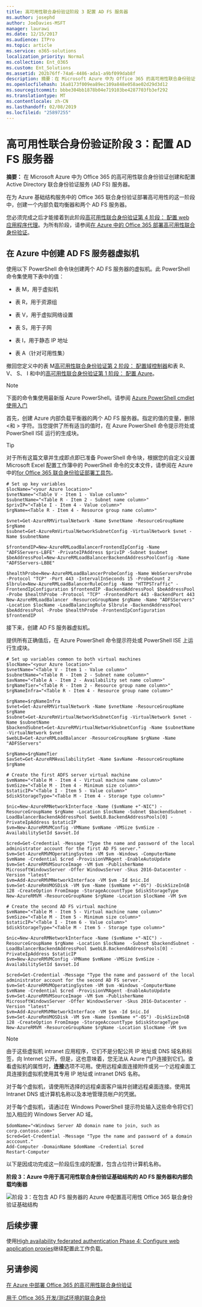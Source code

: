 ```yaml
---
title: 高可用性联合身份验证阶段 3 配置 AD FS 服务器
ms.author: josephd
author: JoeDavies-MSFT
manager: laurawi
ms.date: 12/15/2017
ms.audience: ITPro
ms.topic: article
ms.service: o365-solutions
localization_priority: Normal
ms.collection: Ent_O365
ms.custom: Ent_Solutions
ms.assetid: 202b76ff-74a6-4486-ada1-a9bf099dab8f
description: 摘要：在 Microsoft Azure 中为 Office 365 的高可用性联合身份验证创建和配置 Active Directory 联合身份验证服务 (AD FS) 服务器。
ms.openlocfilehash: 16a8173f009ea89ec109a848e058ae02d29d3d12
ms.sourcegitcommit: bbbe304bb1878b04e719103be4287703fb3ef292
ms.translationtype: MT
ms.contentlocale: zh-CN
ms.lasthandoff: 02/08/2019
ms.locfileid: "25897255"
---
```

# <a name="high-availability-federated-authentication-phase-3-configure-ad-fs-servers"></a>高可用性联合身份验证阶段 3：配置 AD FS 服务器

 **摘要：** 在 Microsoft Azure 中为 Office 365 的高可用性联合身份验证创建和配置 Active Directory 联合身份验证服务 (AD FS) 服务器。
  
在为 Azure 基础结构服务中的 Office 365 联合身份验证部署高可用性的这一阶段中，创建一个内部负载均衡器和两个 AD FS 服务器。
  
您必须完成之后才能接着到此阶段[高可用性联合身份验证第 4 阶段： 配置 web 应用程序代理](high-availability-federated-authentication-phase-4-configure-web-application-pro.md)。为所有阶段，请参阅[在 Azure 中的 Office 365 部署高可用性联合身份验证](deploy-high-availability-federated-authentication-for-office-365-in-azure.md)。
  
## <a name="create-the-ad-fs-server-virtual-machines-in-azure"></a>在 Azure 中创建 AD FS 服务器虚拟机

使用以下 PowerShell 命令块创建两个 AD FS 服务器的虚拟机。此 PowerShell 命令集使用下表中的值：
  
- 表 M，用于虚拟机
    
- 表 R，用于资源组
    
- 表 V，用于虚拟网络设置
    
- 表 S，用于子网
    
- 表 I，用于静态 IP 地址
    
- 表 A（针对可用性集）
    
撤回您定义中的表 M[高可用性联合身份验证第 2 阶段： 配置域控制器](high-availability-federated-authentication-phase-2-configure-domain-controllers.md)和表 R、 V、 S、 I 和中的[高可用性联合身份验证第 1 阶段： 配置 Azure](high-availability-federated-authentication-phase-1-configure-azure.md)。
  
> [!NOTE]
> 下面的命令集使用最新版 Azure PowerShell。请参阅 [Azure PowerShell cmdlet 使用入门](https://docs.microsoft.com/en-us/powershell/azureps-cmdlets-docs/) 
  
首先，创建 Azure 内部负载平衡器的两个 AD FS 服务器。指定的值的变量，删除\<和 > 字符。当您提供了所有适当的值时，在 Azure PowerShell 命令提示符处或 PowerShell ISE 运行的生成块。
  
> [!TIP]
> 对于所有这篇文章并生成即点即已准备 PowerShell 命令块，根据您的自定义设置 Microsoft Excel 配置工作簿中的 PowerShell 命令的文本文件，请参阅在 Azure 中的[for Office 365 联合身份验证部署工具包](https://gallery.technet.microsoft.com/Federated-Authentication-8a9f1664)。 
  
```
# Set up key variables
$locName="<your Azure location>"
$vnetName="<Table V - Item 1 - Value column>"
$subnetName="<Table R - Item 2 - Subnet name column>"
$privIP="<Table I - Item 4 - Value column>"
$rgName=<Table R - Item 4 - Resource group name column>"

$vnet=Get-AzureRMVirtualNetwork -Name $vnetName -ResourceGroupName $rgName
$subnet=Get-AzureRmVirtualNetworkSubnetConfig -VirtualNetwork $vnet -Name $subnetName

$frontendIP=New-AzureRMLoadBalancerFrontendIpConfig -Name "ADFSServers-LBFE" -PrivateIPAddress $privIP -Subnet $subnet
$beAddressPool=New-AzureRMLoadBalancerBackendAddressPoolConfig -Name "ADFSServers-LBBE"

$healthProbe=New-AzureRMLoadBalancerProbeConfig -Name WebServersProbe -Protocol "TCP" -Port 443 -IntervalInSeconds 15 -ProbeCount 2
$lbrule=New-AzureRMLoadBalancerRuleConfig -Name "HTTPSTraffic" -FrontendIpConfiguration $frontendIP -BackendAddressPool $beAddressPool -Probe $healthProbe -Protocol "TCP" -FrontendPort 443 -BackendPort 443
New-AzureRMLoadBalancer -ResourceGroupName $rgName -Name "ADFSServers" -Location $locName -LoadBalancingRule $lbrule -BackendAddressPool $beAddressPool -Probe $healthProbe -FrontendIpConfiguration $frontendIP
```

接下来，创建 AD FS 服务器虚拟机。
  
提供所有正确值后，在 Azure PowerShell 命令提示符处或 PowerShell ISE 上运行生成块。
  
```
# Set up variables common to both virtual machines
$locName="<your Azure location>"
$vnetName="<Table V - Item 1 - Value column>"
$subnetName="<Table R - Item 2 - Subnet name column>"
$avName="<Table A - Item 2 - Availability set name column>"
$rgNameTier="<Table R - Item 2 - Resource group name column>"
$rgNameInfra="<Table R - Item 4 - Resource group name column>"

$rgName=$rgNameInfra
$vnet=Get-AzureRMVirtualNetwork -Name $vnetName -ResourceGroupName $rgName
$subnet=Get-AzureRmVirtualNetworkSubnetConfig -VirtualNetwork $vnet -Name $subnetName
$backendSubnet=Get-AzureRMVirtualNetworkSubnetConfig -Name $subnetName -VirtualNetwork $vnet
$webLB=Get-AzureRMLoadBalancer -ResourceGroupName $rgName -Name "ADFSServers"

$rgName=$rgNameTier
$avSet=Get-AzureRMAvailabilitySet -Name $avName -ResourceGroupName $rgName

# Create the first ADFS server virtual machine
$vmName="<Table M - Item 4 - Virtual machine name column>"
$vmSize="<Table M - Item 4 - Minimum size column>"
$staticIP="<Table I - Item 5 - Value column>"
$diskStorageType="<Table M - Item 4 - Storage type column>"

$nic=New-AzureRMNetworkInterface -Name ($vmName +"-NIC") -ResourceGroupName $rgName -Location $locName -Subnet $backendSubnet -LoadBalancerBackendAddressPool $webLB.BackendAddressPools[0] -PrivateIpAddress $staticIP
$vm=New-AzureRMVMConfig -VMName $vmName -VMSize $vmSize -AvailabilitySetId $avset.Id

$cred=Get-Credential -Message "Type the name and password of the local administrator account for the first AD FS server." 
$vm=Set-AzureRMVMOperatingSystem -VM $vm -Windows -ComputerName $vmName -Credential $cred -ProvisionVMAgent -EnableAutoUpdate
$vm=Set-AzureRMVMSourceImage -VM $vm -PublisherName MicrosoftWindowsServer -Offer WindowsServer -Skus 2016-Datacenter -Version "latest"
$vm=Add-AzureRMVMNetworkInterface -VM $vm -Id $nic.Id
$vm=Set-AzureRmVMOSDisk -VM $vm -Name ($vmName +"-OS") -DiskSizeInGB 128 -CreateOption FromImage -StorageAccountType $diskStorageType
New-AzureRMVM -ResourceGroupName $rgName -Location $locName -VM $vm

# Create the second AD FS virtual machine
$vmName="<Table M - Item 5 - Virtual machine name column>"
$vmSize="<Table M - Item 5 - Minimum size column>"
$staticIP="<Table I - Item 6 - Value column>"
$diskStorageType="<Table M - Item 5 - Storage type column>"

$nic=New-AzureRMNetworkInterface -Name ($vmName +"-NIC") -ResourceGroupName $rgName -Location $locName  -Subnet $backendSubnet -LoadBalancerBackendAddressPool $webLB.BackendAddressPools[0] -PrivateIpAddress $staticIP
$vm=New-AzureRMVMConfig -VMName $vmName -VMSize $vmSize -AvailabilitySetId $avset.Id

$cred=Get-Credential -Message "Type the name and password of the local administrator account for the second AD FS server." 
$vm=Set-AzureRMVMOperatingSystem -VM $vm -Windows -ComputerName $vmName -Credential $cred -ProvisionVMAgent -EnableAutoUpdate
$vm=Set-AzureRMVMSourceImage -VM $vm -PublisherName MicrosoftWindowsServer -Offer WindowsServer -Skus 2016-Datacenter -Version "latest"
$vm=Add-AzureRMVMNetworkInterface -VM $vm -Id $nic.Id
$vm=Set-AzureRmVMOSDisk -VM $vm -Name ($vmName +"-OS") -DiskSizeInGB 128 -CreateOption FromImage -StorageAccountType $diskStorageType
New-AzureRMVM -ResourceGroupName $rgName -Location $locName -VM $vm

```

> [!NOTE]
> 由于这些虚拟机 intranet 应用程序，它们不是分配公共 IP 地址或 DNS 域名称标签，向 Internet 公开。但是，这也意味着，您无法从 Azure 门户连接到它们。查看虚拟机的属性时，**连接**选项不可用。使用远程桌面连接附件或另一个远程桌面工具连接到虚拟机使用其专用 IP 地址或 intranet DNS 名称。
  
对于每个虚拟机，请使用所选择的远程桌面客户端并创建远程桌面连接。使用其 Intranet DNS 或计算机名称以及本地管理员帐户的凭据。
  
对于每个虚拟机，请通过在 Windows PowerShell 提示符处输入这些命令将它们加入相应的 Windows Server AD 域。
  
```
$domName="<Windows Server AD domain name to join, such as corp.contoso.com>"
$cred=Get-Credential -Message "Type the name and password of a domain acccount."
Add-Computer -DomainName $domName -Credential $cred
Restart-Computer
```

以下是因成功完成这一阶段后生成的配置，包含占位符计算机名称。
  
**阶段 3：Azure 中用于高可用性联合身份验证基础结构的 AD FS 服务器和内部负载均衡器**

![阶段 3：在包含 AD FS 服务器的 Azure 中配置高可用性 Office 365 联合身份验证基础结构](media/f39b2d2f-8a5b-44da-b763-e1f943fcdbc4.png)
  
## <a name="next-step"></a>后续步骤

使用[High availability federated authentication Phase 4: Configure web application proxies](high-availability-federated-authentication-phase-4-configure-web-application-pro.md)继续配置此工作负载。
  
## <a name="see-also"></a>另请参阅

[在 Azure 中部署 Office 365 的高可用性联合身份验证](deploy-high-availability-federated-authentication-for-office-365-in-azure.md)
  
[用于 Office 365 开发/测试环境的联合身份](federated-identity-for-your-office-365-dev-test-environment.md)



